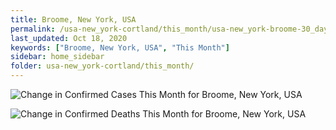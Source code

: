 ```yaml
---
title: Broome, New York, USA
permalink: /usa-new_york-cortland/this_month/usa-new_york-broome-30_days.html
last_updated: Oct 18, 2020
keywords: ["Broome, New York, USA", "This Month"]
sidebar: home_sidebar
folder: usa-new_york-cortland/this_month/
---
```


![Change in Confirmed Cases This Month for Broome, New York, USA](/images/graphs/usa-new_york-broome-delta_confirmed-30_days_graph.png)

![Change in Confirmed Deaths This Month for Broome, New York, USA](/images/graphs/usa-new_york-broome-delta_deaths-30_days_graph.png)
